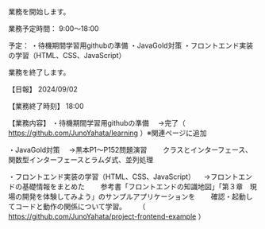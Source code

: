 業務を開始します。

業務予定時間：
9:00～18:00

予定：
・待機期間学習用githubの準備
・JavaGold対策
・フロントエンド実装の学習（HTML、CSS、JavaScript）


業務を終了します。

【日報】
2024/09/02

【業務終了時刻】
18:00

【業務内容】
・待機期間学習用githubの準備
　→完了（ https://github.com/JunoYahata/learning ）※関連ページに追加

・JavaGold対策
　→黒本P1～P152問題演習
　　クラスとインターフェース、関数型インターフェースとラムダ式、並列処理

・フロントエンド実装の学習（HTML、CSS、JavaScript）
　→フロントエンドの基礎情報をまとめた
　　参考書「フロントエンドの知識地図」「第３章　現場の開発を体験してみよう」のサンプルアプリケーションを
　　確認・起動してコードと動作の関係について学習。
　　（ https://github.com/JunoYahata/project-frontend-example ）